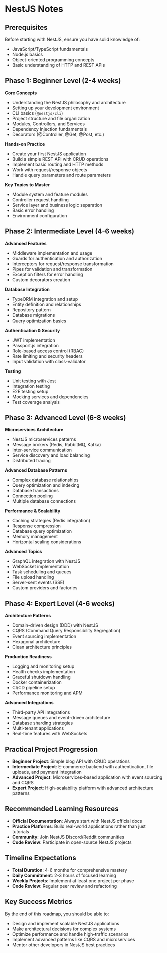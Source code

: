 # NestJS Notes

## Prerequisites
Before starting with NestJS, ensure you have solid knowledge of:
- JavaScript/TypeScript fundamentals
- Node.js basics
- Object-oriented programming concepts
- Basic understanding of HTTP and REST APIs

## Phase 1: Beginner Level (2-4 weeks)

**Core Concepts**
- Understanding the NestJS philosophy and architecture
- Setting up your development environment
- CLI basics (`@nestjs/cli`)
- Project structure and file organization
- Modules, Controllers, and Services
- Dependency Injection fundamentals
- Decorators (@Controller, @Get, @Post, etc.)

**Hands-on Practice**
- Create your first NestJS application
- Build a simple REST API with CRUD operations
- Implement basic routing and HTTP methods
- Work with request/response objects
- Handle query parameters and route parameters

**Key Topics to Master**
- Module system and feature modules
- Controller request handling
- Service layer and business logic separation
- Basic error handling
- Environment configuration

## Phase 2: Intermediate Level (4-6 weeks)

**Advanced Features**
- Middleware implementation and usage
- Guards for authentication and authorization
- Interceptors for request/response transformation
- Pipes for validation and transformation
- Exception filters for error handling
- Custom decorators creation

**Database Integration**
- TypeORM integration and setup
- Entity definition and relationships
- Repository pattern
- Database migrations
- Query optimization basics

**Authentication & Security**
- JWT implementation
- Passport.js integration
- Role-based access control (RBAC)
- Rate limiting and security headers
- Input validation with class-validator

**Testing**
- Unit testing with Jest
- Integration testing
- E2E testing setup
- Mocking services and dependencies
- Test coverage analysis

## Phase 3: Advanced Level (6-8 weeks)

**Microservices Architecture**
- NestJS microservices patterns
- Message brokers (Redis, RabbitMQ, Kafka)
- Inter-service communication
- Service discovery and load balancing
- Distributed tracing

**Advanced Database Patterns**
- Complex database relationships
- Query optimization and indexing
- Database transactions
- Connection pooling
- Multiple database connections

**Performance & Scalability**
- Caching strategies (Redis integration)
- Response compression
- Database query optimization
- Memory management
- Horizontal scaling considerations

**Advanced Topics**
- GraphQL integration with NestJS
- WebSocket implementation
- Task scheduling and queues
- File upload handling
- Server-sent events (SSE)
- Custom providers and factories

## Phase 4: Expert Level (4-6 weeks)

**Architecture Patterns**
- Domain-driven design (DDD) with NestJS
- CQRS (Command Query Responsibility Segregation)
- Event sourcing implementation
- Hexagonal architecture
- Clean architecture principles

**Production Readiness**
- Logging and monitoring setup
- Health checks implementation
- Graceful shutdown handling
- Docker containerization
- CI/CD pipeline setup
- Performance monitoring and APM

**Advanced Integrations**
- Third-party API integrations
- Message queues and event-driven architecture
- Database sharding strategies
- Multi-tenant applications
- Real-time features with WebSockets

## Practical Project Progression

- **Beginner Project**: Simple blog API with CRUD operations
- **Intermediate Project**: E-commerce backend with authentication, file uploads, and payment integration
- **Advanced Project**: Microservices-based application with event sourcing and CQRS
- **Expert Project**: High-scalability platform with advanced architecture patterns

## Recommended Learning Resources

- **Official Documentation**: Always start with NestJS official docs
- **Practice Platforms**: Build real-world applications rather than just tutorials
- **Community**: Join NestJS Discord/Reddit communities
- **Code Review**: Participate in open-source NestJS projects

## Timeline Expectations

- **Total Duration**: 4-6 months for comprehensive mastery
- **Daily Commitment**: 2-3 hours of focused learning
- **Weekly Projects**: Implement at least one project per phase
- **Code Review**: Regular peer review and refactoring

## Key Success Metrics

By the end of this roadmap, you should be able to:
- Design and implement scalable NestJS applications
- Make architectural decisions for complex systems
- Optimize performance and handle high-traffic scenarios
- Implement advanced patterns like CQRS and microservices
- Mentor other developers in NestJS best practices
